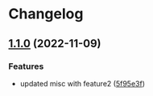 # Changelog

## [1.1.0](https://github.com/maheshglm/demo-git-tags/compare/misc-v1.0.0...misc-v1.1.0) (2022-11-09)


### Features

* updated misc with feature2 ([5f95e3f](https://github.com/maheshglm/demo-git-tags/commit/5f95e3f0b1de4314d1a72b62fcd74e69a47babe9))
